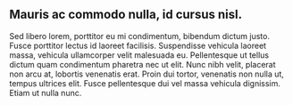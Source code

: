 ## Mauris ac commodo nulla, id cursus nisl.

Sed libero lorem, porttitor eu mi condimentum, bibendum dictum justo. Fusce porttitor lectus id laoreet facilisis. Suspendisse vehicula laoreet massa, vehicula ullamcorper velit malesuada eu. Pellentesque ut tellus dictum quam condimentum pharetra nec ut elit. Nunc nibh velit, placerat non arcu at, lobortis venenatis erat. Proin dui tortor, venenatis non nulla ut, tempus ultrices elit. Fusce pellentesque dui vel massa vehicula dignissim. Etiam ut nulla nunc.
